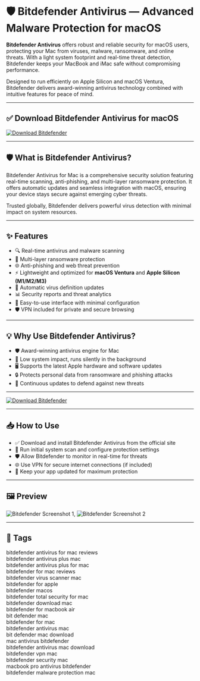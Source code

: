 # 🛡️ Bitdefender Antivirus — Advanced Malware Protection for macOS

**Bitdefender Antivirus** offers robust and reliable security for macOS users, protecting your Mac from viruses, malware, ransomware, and online threats. With a light system footprint and real-time threat detection, Bitdefender keeps your MacBook and iMac safe without compromising performance.

Designed to run efficiently on Apple Silicon and macOS Ventura, Bitdefender delivers award-winning antivirus technology combined with intuitive features for peace of mind.

---

## ✅ Download Bitdefender Antivirus for macOS  
[![Download Bitdefender](https://img.shields.io/badge/Download-Bitdefender-blueviolet)](#)

---

## 🛡️ What is Bitdefender Antivirus?

Bitdefender Antivirus for Mac is a comprehensive security solution featuring real-time scanning, anti-phishing, and multi-layer ransomware protection. It offers automatic updates and seamless integration with macOS, ensuring your device stays secure against emerging cyber threats.

Trusted globally, Bitdefender delivers powerful virus detection with minimal impact on system resources.

---

## ✨ Features

- 🔍 Real-time antivirus and malware scanning  
- 🛑 Multi-layer ransomware protection  
- 🌐 Anti-phishing and web threat prevention  
- ⚡️ Lightweight and optimized for **macOS Ventura** and **Apple Silicon (M1/M2/M3)**  
- 🔄 Automatic virus definition updates  
- 📊 Security reports and threat analytics  
- 🔧 Easy-to-use interface with minimal configuration  
- 🛡 VPN included for private and secure browsing  

---

## 💡 Why Use Bitdefender Antivirus?

- 🛡 Award-winning antivirus engine for Mac  
- 🚀 Low system impact, runs silently in the background  
- 🖥 Supports the latest Apple hardware and software updates  
- 🔒 Protects personal data from ransomware and phishing attacks  
- 🔄 Continuous updates to defend against new threats  

---

[![Download Bitdefender](https://img.shields.io/badge/Download-Bitdefender-blueviolet)](#)

---

## 📥 How to Use

- ✅ Download and install Bitdefender Antivirus from the official site  
- 🔐 Run initial system scan and configure protection settings  
- 🛡 Allow Bitdefender to monitor in real-time for threats  
- 🌐 Use VPN for secure internet connections (if included)  
- 🔄 Keep your app updated for maximum protection  

---

## 🖼 Preview

![Bitdefender Screenshot 1](https://i.pcmag.com/imagery/reviews/02z9LOYqJymUDUOqfXwdM87-68..v1733932684.png), ![Bitdefender Screenshot 2](https://www.bitdefender.com/media/uploads/2017/07/new-avfm-scans.png)

---

## 📌 Tags

bitdefender antivirus for mac reviews  
bitdefender antivirus plus mac  
bitdefender antivirus plus for mac  
bitdefender for mac reviews  
bitdefender virus scanner mac  
bitdefender for apple  
bitdefender macos  
bitdefender total security for mac  
bitdefender download mac  
bitdefender for macbook air  
bit defender mac  
bitdefender for mac  
bitdefender antivirus mac  
bit defender mac download  
mac antivirus bitdefender  
bitdefender antivirus mac download  
bitdefender vpn mac  
bitdefender security mac  
macbook pro antivirus bitdefender  
bitdefender malware protection mac  
